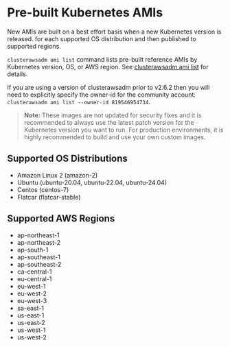 # Pre-built Kubernetes AMIs

New AMIs are built on a best effort basis when a new Kubernetes version is released.  for each supported OS distribution and then published to supported regions.

`clusterawsadm ami list` command lists pre-built reference AMIs by Kubernetes version, OS, or AWS region. See [clusterawsadm ami list](https://cluster-api-aws.sigs.k8s.io/clusterawsadm/clusterawsadm_ami_list.html) for details.

If you are using a version of clusterawsadm prior to v2.6.2 then you will need to explicitly specify the owner-id for the community account: `clusterawsadm ami list --owner-id 819546954734`.

> **Note:**  These images are not updated for security fixes and it is recommended to always use the latest patch version for the Kubernetes version you want to run. For production environments, it is highly recommended to build and use your own custom images.

## Supported OS Distributions
- Amazon Linux 2 (amazon-2)
- Ubuntu (ubuntu-20.04, ubuntu-22.04, ubuntu-24.04)
- Centos (centos-7)
- Flatcar (flatcar-stable)

## Supported AWS Regions
- ap-northeast-1
- ap-northeast-2
- ap-south-1
- ap-southeast-1
- ap-southeast-2
- ca-central-1
- eu-central-1
- eu-west-1
- eu-west-2
- eu-west-3
- sa-east-1
- us-east-1
- us-east-2
- us-west-1
- us-west-2
